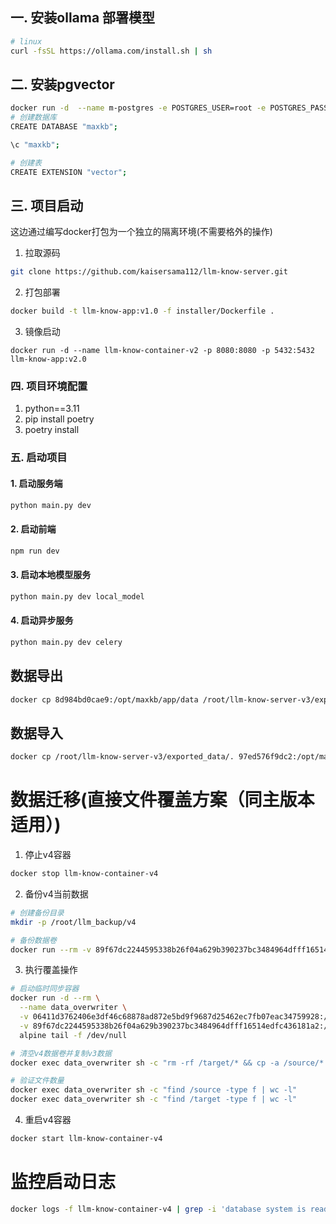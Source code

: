 ## 一. 安装ollama 部署模型

```bash
# linux
curl -fsSL https://ollama.com/install.sh | sh
```

## 二. 安装pgvector

```bash
docker run -d  --name m-postgres -e POSTGRES_USER=root -e POSTGRES_PASSWORD=123456 -p 5434:5432 ankane/pgvector:latest
# 创建数据库
CREATE DATABASE "maxkb";  

\c "maxkb";

# 创建表
CREATE EXTENSION "vector";

```

## 三. 项目启动

这边通过编写docker打包为一个独立的隔离环境(不需要格外的操作)

1. 拉取源码

```bash
git clone https://github.com/kaisersama112/llm-know-server.git
```

2. 打包部署

```bash
docker build -t llm-know-app:v1.0 -f installer/Dockerfile .
```

3. 镜像启动

```bash![img.png](img.png)
docker run -d --name llm-know-container-v2 -p 8080:8080 -p 5432:5432 llm-know-app:v2.0 
```

### 四. 项目环境配置

1. python==3.11
2. pip install poetry
3. poetry install

### 五. 启动项目

#### 1. 启动服务端

```bash
python main.py dev
```

#### 2. 启动前端

```bash
npm run dev
```

#### 3. 启动本地模型服务

```bash
python main.py dev local_model
```

#### 4. 启动异步服务

```bash
python main.py dev celery
```

## 数据导出

```bash
docker cp 8d984bd0cae9:/opt/maxkb/app/data /root/llm-know-server-v3/exported_data
```

## 数据导入

```bash
docker cp /root/llm-know-server-v3/exported_data/. 97ed576f9dc2:/opt/maxkb/app/data/
```

# 数据迁移(直接文件覆盖方案（同主版本适用）)

1. 停止v4容器

```bash
docker stop llm-know-container-v4
```

2. 备份v4当前数据

```bash
# 创建备份目录
mkdir -p /root/llm_backup/v4

# 备份数据卷
docker run --rm -v 89f67dc2244595338b26f04a629b390237bc3484964dfff16514edfc436181a2:/data -v /root/llm_backup/v4:/backup alpine tar czf /backup/v4_data_$(date +%Y%m%d).tar.gz -C /data .

```

3. 执行覆盖操作

```bash
# 启动临时同步容器
docker run -d --rm \
  --name data_overwriter \
  -v 06411d3762406e3df46c68878ad872e5bd9f9687d25462ec7fb07eac34759928:/source \
  -v 89f67dc2244595338b26f04a629b390237bc3484964dfff16514edfc436181a2:/target \
  alpine tail -f /dev/null

# 清空v4数据卷并复制v3数据
docker exec data_overwriter sh -c "rm -rf /target/* && cp -a /source/* /target/"

# 验证文件数量
docker exec data_overwriter sh -c "find /source -type f | wc -l"
docker exec data_overwriter sh -c "find /target -type f | wc -l"
```

4. 重启v4容器

```bash
docker start llm-know-container-v4
```

# 监控启动日志

```bash
docker logs -f llm-know-container-v4 | grep -i 'database system is ready'
```
